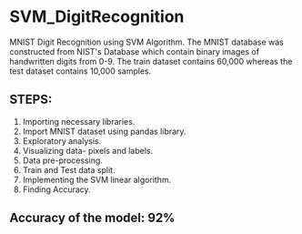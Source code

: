 # SVM_DigitRecognition
MNIST Digit Recognition using SVM Algorithm.
The MNIST database was constructed from NIST's Database which contain binary images of handwritten digits from 0-9. The train dataset contains 60,000 whereas the test dataset contains 10,000 samples.
## STEPS:
1. Importing necessary libraries.
2. Import MNIST dataset using pandas library.
3. Exploratory analysis.
4. Visualizing data- pixels and labels.
5. Data pre-processing.
6. Train and Test data split.
7. Implementing the SVM linear algorithm.
8. Finding Accuracy.
## Accuracy of the model: 92%
 
